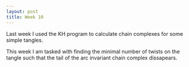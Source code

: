 ```yaml
---
layout: post
title: Week 10
---
```


Last week I used the KH program to calculate chain complexes for some simple tangles.

This week I am tasked with finding the minimal number of twists on the tangle such that the tail of the arc invariant chain complex dissapears. 

